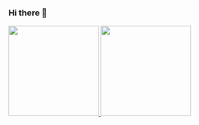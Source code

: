 ### Hi there 👋

<div>
  <a href="https://beacons.ai/pabllot">
  <img height="180em" src="https://github-readme-stats.vercel.app/api?username=pabllot&show_icons=true&theme=dark&include_all_commits=true&count_private=true"/>
  <img height="180em" src="https://github-readme-stats.vercel.app/api/top-langs/?username=pabllot&layout=compact&langs_count=16&theme=dark"/>
</div>
